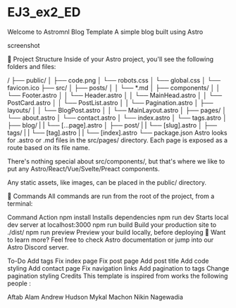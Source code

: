 <h1>EJ3_ex2_ED</h1>
Welcome to Astromnl Blog Template
A simple blog built using Astro

screenshot

🚀 Project Structure
Inside of your Astro project, you'll see the following folders and files:

/
├── public/
│   ├── code.png
│   └── robots.css
│   └── global.css
│   └── favicon.ico
├── src/
│   ├── posts/
│   │    └── *.md
│   ├── components/
│   │   └── Footer.astro
│   │   └── Header.astro
│   │   └── MainHead.astro
│   │   └── PostCard.astro
│   │   └── PostList.astro
│   │   └── Pagination.astro
│   ├── layouts/
│   │    └── BlogPost.astro
│   │    └── MainLayout.astro
│   ├── pages/
│       └── about.astro
│       └── contact.astro
│       └── index.astro
│       └── tags.astro
│       ├── blog/
|       |   └── [...page].astro
│       ├── post/
|       |   └── [slug].astro
│       ├── tags/
|       |   └── [tag].astro
|       |   └── [index].astro
└── package.json
Astro looks for .astro or .md files in the src/pages/ directory. Each page is exposed as a route based on its file name.

There's nothing special about src/components/, but that's where we like to put any Astro/React/Vue/Svelte/Preact components.

Any static assets, like images, can be placed in the public/ directory.

🧞 Commands
All commands are run from the root of the project, from a terminal:

Command	Action
npm install	Installs dependencies
npm run dev	Starts local dev server at localhost:3000
npm run build	Build your production site to ./dist/
npm run preview	Preview your build locally, before deploying
👀 Want to learn more?
Feel free to check Astro documentation or jump into our Astro Discord server.

To-Do
 Add tags
 Fix index page
 Fix post page
 Add post title
 Add code styling
 Add contact page
 Fix navigation links
 Add pagination to tags
 Change pagination styling
Credits
This template is inspired from works the following people :

Aftab Alam
Andrew Hudson
Mykal Machon
Nikin Nagewadia

